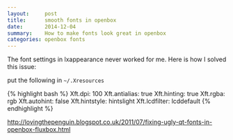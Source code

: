 ```yaml
---
layout:     post
title:      smooth fonts in openbox
date:       2014-12-04
summary:    How to make fonts look great in openbox
categories: openbox fonts
---
```


The font settings in lxappearance never worked for me.  Here is how I solved this issue:

put the following in `~/.Xresources`

{% highlight bash %}
Xft.dpi: 100
Xft.antialias: true
Xft.hinting: true
Xft.rgba: rgb
Xft.autohint: false
Xft.hintstyle: hintslight
Xft.lcdfilter: lcddefault
{% endhighlight %}    

http://lovingthepenguin.blogspot.co.uk/2011/07/fixing-ugly-qt-fonts-in-openbox-fluxbox.html
